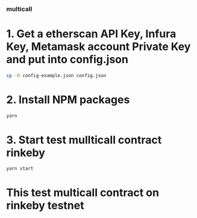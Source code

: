 ### multicall

# 1. Get a etherscan API Key, Infura Key, Metamask account Private Key and put into config.json

   ```sh
   cp -R config-example.json config.json
   ```

# 2. Install NPM packages

   ```sh
   yarn
   ```

# 3. Start test mullticall contract rinkeby

   ```JS
   yarn start
   ```

# This test multicall contract on rinkeby testnet
